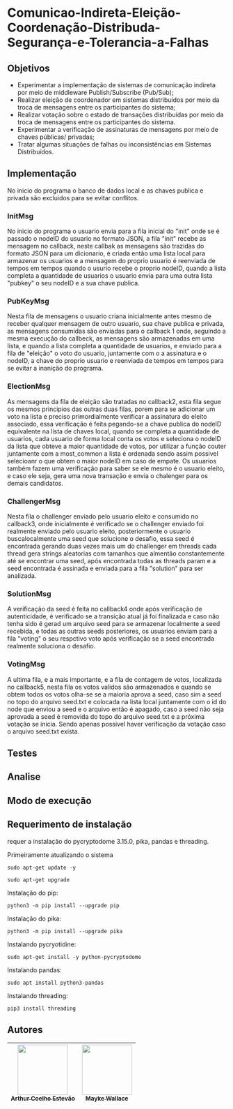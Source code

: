 # Comunicao-Indireta-Eleição-Coordenação-Distribuda-Segurança-e-Tolerancia-a-Falhas
## Objetivos
- Experimentar a implementação de sistemas de comunicação indireta por meio de
middleware Publish/Subscribe (Pub/Sub);
- Realizar eleição de coordenador em sistemas distribuídos por meio da troca de mensagens
entre os participantes do sistema;
- Realizar votação sobre o estado de transações distribuídas por meio da troca de mensagens
entre os participantes do sistema.
- Experimentar a verificação de assinaturas de mensagens por meio de chaves públicas/
privadas;
- Tratar algumas situações de falhas ou inconsistências em Sistemas Distribuídos.
## Implementação
No inicio do programa o banco de dados local e as chaves publica e privada são excluidos para se evitar conflitos.
### InitMsg
No inicio do programa o usuario envia para a fila inicial do "init" onde se é passado o nodeID do usuario no formato JSON, a fila "init" recebe as mensagem no callback, neste callbak as mensagens são trazidas do formato JSON para um dicionario, é criada então uma lista local para armazenar os usuarios e a mensagem do proprio usuario é reenviada de tempos em tempos quando o usurio recebe o proprio nodeID, quando a lista completa a quantidade de usuarios o usuario envia para uma outra lista "pubkey" o seu nodeID e a sua chave publica.
### PubKeyMsg
Nesta fila de mensagens o usuario criana inicialmente antes mesmo de receber qualquer mensagem de outro usuario, sua chave publica e privada, as mensagens consumidas são enviadas para o callback 1 onde, seguindo a mesma execução do callbeck, as mensagens são armazenadas em uma lista, e quando a lista completa a quantidade de usuarios, e enviado para a fila de "eleição" o voto do usuario, juntamente com o a assinatura e o nodeID, a chave do proprio usuario e reenviada de tempos em tempos para se evitar a inanição do programa.
### ElectionMsg
As mensagens da fila de eleição são tratadas no callback2, esta fila segue os mesmos principios das outras duas filas, porem para se adicionar um voto na lista e preciso primordialmente verificar a assinatura do eleito associado, essa verificação é feita pegando-se a chave publica do nodeID equivalente na lista de chaves local, quando se completa a quantidade de usuarios, cada usuario de forma local conta os votos e seleciona o nodeID da lista que obteve a maior quantidade de votos, por utilizar a função couter juntamente com a most_common a lista é ordenada sendo assim possivel selecioanr o que obtem o maior nodeID em caso de empate. Os usuarios também fazem uma verificação para saber se ele mesmo é o usuario eleito, e caso ele seja, gera uma nova transação e envia o chalenger para os demais candidatos. 
### ChallengerMsg
Nesta fila o challenger enviado pelo usuario eleito e consumido no callback3, onde inicialmente é verificado se o challenger enviado foi realmente enviado pelo usuario eleito, posteriormente o usuario buscalocalmente uma seed que solucione o desafio, essa seed é encontrada gerando duas vezes mais um do challenger em threads cada thread gera strings aleatorias com tamanhos que almentão constantemente até se encontrar uma seed, após encontrada todas as threads param e a seed encontrada é assinada e enviada para a fila "solution" para ser analizada.
### SolutionMsg
A verificação da seed é feita no callback4 onde após verificação de autenticidade, é verificado se a transição atual já foi finalizada e caso não tenha sido é gerad um arquivo seed para se armazenar localmente a seed recebida, e todas as outras seeds posteriores, os usuarios enviam para a fila "voting" o seu respctivo voto após verificação se a seed encontrada realmente soluciona o desafio.
### VotingMsg
A ultima fila, e a mais importante, e a fila de contagem de votos, localizada no callback5, nesta fila os votos validos são armazenados e quando se obtem todos os votos olha-se se a maioria aprova a seed, caso sim a seed no topo do arquivo seed.txt e colocada na lista local juntamente com o id do node que enviou a seed e o arquivo então é apagado, caso a seed não seja aprovada a seed é removida do topo do arquivo seed.txt e a próxima votação se inicia. Sendo apenas possivel haver verificação da votação caso o arquivo seed.txt exista.
## Testes
## Analise
## Modo de execução
## Requerimento de instalação
requer a instalação do pycryptodome 3.15.0, pika, pandas e threading.

Primeiramente atualizando o sistema
```
sudo apt-get update -y
```
```
sudo apt-get upgrade
```
Instalação do pip:
```
python3 -m pip install --upgrade pip
```
Instalação do pika:
```
python3 -m pip install --upgrade pika
```
Instalando pycryotidine:
```
sudo apt-get install -y python-pycryptodome
```
Instalando pandas:
```
sudo apt install python3-pandas
```
Instalando threading:
```
pip3 install threading
```
## Autores
| [<img src="https://avatars.githubusercontent.com/u/56831082?v=4" width=115><br><sub>Arthur Coelho Estevão</sub>](https://github.com/arthurcoelho442) | [<img src="https://avatars.githubusercontent.com/u/53350761?v=4" width=115><br><sub>Mayke Wallace</sub>](https://github.com/Nitrox0Af) |
| :---: | :---: |
